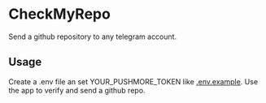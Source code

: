 # CheckMyRepo

Send a github repository to any telegram account.

## Usage

Create a .env file an set YOUR_PUSHMORE_TOKEN like [.env.example](.env.example).
Use the app to verify and send a github repo.
